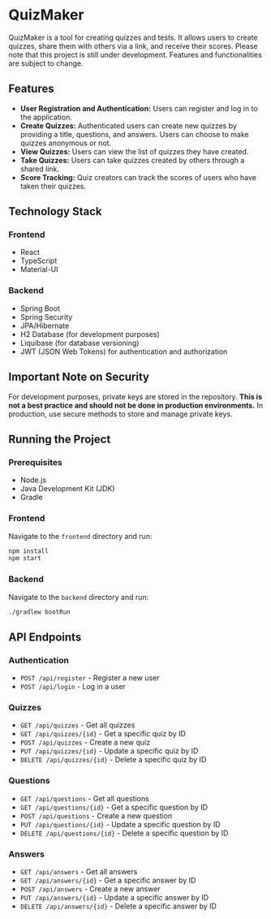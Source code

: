 # QuizMaker

QuizMaker is a tool for creating quizzes and tests. It allows users to create quizzes, share them with others via a link, and receive their scores. Please note that this project is still under development. Features and functionalities are subject to change.

## Features

- **User Registration and Authentication:** Users can register and log in to the application.
- **Create Quizzes:** Authenticated users can create new quizzes by providing a title, questions, and answers. Users can choose to make quizzes anonymous or not.
- **View Quizzes:** Users can view the list of quizzes they have created.
- **Take Quizzes:** Users can take quizzes created by others through a shared link.
- **Score Tracking:** Quiz creators can track the scores of users who have taken their quizzes.

## Technology Stack

### Frontend
- React
- TypeScript
- Material-UI

### Backend
- Spring Boot
- Spring Security
- JPA/Hibernate
- H2 Database (for development purposes)
- Liquibase (for database versioning)
- JWT (JSON Web Tokens) for authentication and authorization

## Important Note on Security

For development purposes, private keys are stored in the repository. **This is not a best practice and should not be done in production environments.** In production, use secure methods to store and manage private keys.

## Running the Project

### Prerequisites

- Node.js
- Java Development Kit (JDK)
- Gradle

### Frontend

Navigate to the `frontend` directory and run:

```sh
npm install
npm start
```

### Backend

Navigate to the `backend` directory and run:

```sh
./gradlew bootRun
```

## API Endpoints

### Authentication
- `POST /api/register` - Register a new user
- `POST /api/login` - Log in a user

### Quizzes
- `GET /api/quizzes` - Get all quizzes
- `GET /api/quizzes/{id}` - Get a specific quiz by ID
- `POST /api/quizzes` - Create a new quiz
- `PUT /api/quizzes/{id}` - Update a specific quiz by ID
- `DELETE /api/quizzes/{id}` - Delete a specific quiz by ID

### Questions
- `GET /api/questions` - Get all questions
- `GET /api/questions/{id}` - Get a specific question by ID
- `POST /api/questions` - Create a new question
- `PUT /api/questions/{id}` - Update a specific question by ID
- `DELETE /api/questions/{id}` - Delete a specific question by ID

### Answers
- `GET /api/answers` - Get all answers
- `GET /api/answers/{id}` - Get a specific answer by ID
- `POST /api/answers` - Create a new answer
- `PUT /api/answers/{id}` - Update a specific answer by ID
- `DELETE /api/answers/{id}` - Delete a specific answer by ID

